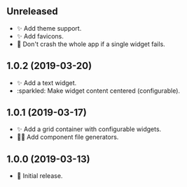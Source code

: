 ## Unreleased
- :sparkles: Add theme support.
- :sparkles: Add favicons.
- :rocket: Don't crash the whole app if a single widget fails.

## 1.0.2 (2019-03-20)
- :sparkles: Add a text widget.
- :sparkled: Make widget content centered (configurable).

## 1.0.1 (2019-03-17)
- :sparkles: Add a grid container with configurable widgets.
- :construction_worker_man: Add component file generators.

## 1.0.0 (2019-03-13)

- :tada: Initial release.
